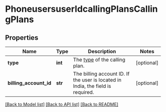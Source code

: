 # PhoneusersuserIdcallingPlansCallingPlans

## Properties
Name | Type | Description | Notes
------------ | ------------- | ------------- | -------------
**type** | **int** | The [type](https://marketplace.zoom.us/docs/api-reference/other-references/plans#zoom-phone-calling-plans) of the calling plan. | [optional] 
**billing_account_id** | **str** | The billing account ID. If the user is located in India, the field is required. | [optional] 

[[Back to Model list]](../README.md#documentation-for-models) [[Back to API list]](../README.md#documentation-for-api-endpoints) [[Back to README]](../README.md)


